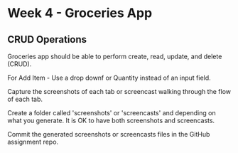 # Week 4 - Groceries App

## CRUD Operations

Groceries app should be able to perform create, read, update, and delete (CRUD).

For Add Item - Use a drop downf or Quantity instead of an input field.

Capture the screenshots of each tab or screencast walking through the flow of each tab.

Create a folder called 'screenshots' or 'screencasts' and depending on what you generate. It is OK to have both screenshots and screencasts.

Commit the generated screenshots or screencasts files in the GitHub assignment repo.
  
